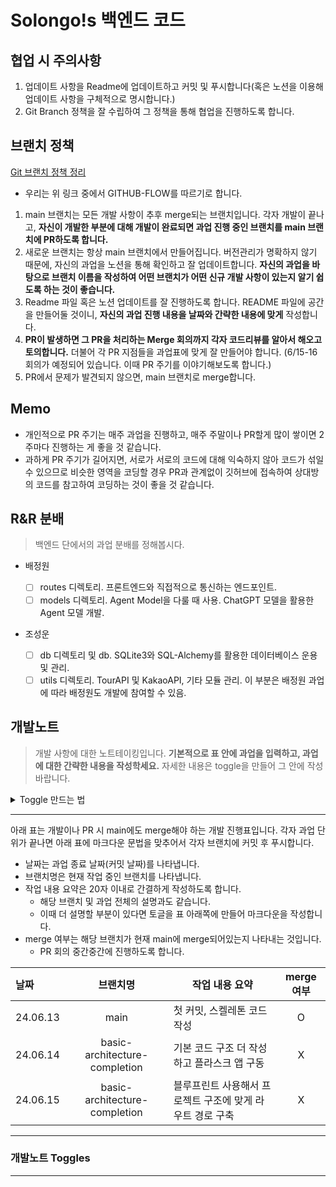 # Solongo!s 백엔드 코드

## 협업 시 주의사항

1. 업데이트 사항을 Readme에 업데이트하고 커밋 및 푸시합니다(혹은 노션을 이용해 업데이트 사항을 구체적으로 명시합니다.)
2. Git Branch 정책을 잘 수립하여 그 정책을 통해 협업을 진행하도록 합니다.

## 브랜치 정책

[Git 브랜치 정책 정리](https://inpa.tistory.com/entry/GIT-%E2%9A%A1%EF%B8%8F-github-flow-git-flow-%F0%9F%93%88-%EB%B8%8C%EB%9E%9C%EC%B9%98-%EC%A0%84%EB%9E%B5)

- 우리는 위 링크 중에서 GITHUB-FLOW를 따르기로 합니다.

1. main 브랜치는 모든 개발 사항이 추후 merge되는 브랜치입니다. 각자 개발이 끝나고, **자신이 개발한 부분에 대해 개발이 완료되면 과업 진행 중인 브랜치를 main 브랜치에 PR하도록 합니다.**
2. 새로운 브랜치는 항상 main 브랜치에서 만들어집니다. 버전관리가 명확하지 않기 때문에, 자신의 과업을 노션을 통해 확인하고 잘 업데이트합니다. **자신의 과업을 바탕으로 브랜치 이름을 작성하여 어떤 브랜치가 어떤 신규 개발 사항이 있는지 알기 쉽도록 하는 것이 좋습니다.**
3. Readme 파일 혹은 노션 업데이트를 잘 진행하도록 합니다. README 파일에 공간을 만들어둘 것이니, **자신의 과업 진행 내용을 날짜와 간략한 내용에 맞게** 작성합니다.
4. **PR이 발생하면 그 PR을 처리하는 Merge 회의까지 각자 코드리뷰를 알아서 해오고 토의합니다.** 더불어 각 PR 지점들을 과업표에 맞게 잘 만들어야 합니다.
   (6/15-16 회의가 예정되어 있습니다. 이때 PR 주기를 이야기해보도록 합니다.)
5. PR에서 문제가 발견되지 않으면, main 브랜치로 merge합니다.

## Memo

- 개인적으로 PR 주기는 매주 과업을 진행하고, 매주 주말이나 PR할게 많이 쌓이면 2주마다 진행하는 게 좋을 것 같습니다.
- 과하게 PR 주기가 길어지면, 서로가 서로의 코드에 대해 익숙하지 않아 코드가 섞일 수 있으므로 비슷한 영역을 코딩할 경우 PR과 관계없이 깃허브에 접속하여 상대방의 코드를 참고하여 코딩하는 것이 좋을 것 같습니다.

## R&R 분배

> 백엔드 단에서의 과업 분배를 정해봅시다.

- 배정원

  - [ ] routes 디렉토리. 프론트엔드와 직접적으로 통신하는 엔드포인트.
  - [ ] models 디렉토리. Agent Model을 다룰 때 사용. ChatGPT 모델을 활용한 Agent 모델 개발.

- 조성운
  - [ ] db 디렉토리 및 db. SQLite3와 SQL-Alchemy를 활용한 데이터베이스 운용 및 관리.
  - [ ] utils 디렉토리. TourAPI 및 KakaoAPI, 기타 모듈 관리. 이 부분은 배정원 과업에 따라 배정원도 개발에 참여할 수 있음.

## 개발노트

> 개발 사항에 대한 노트테이킹입니다.
> **기본적으로 표 안에 과업을 입력하고, 과업에 대한 간략한 내용을 작성학세요.**
> 자세한 내용은 toggle을 만들어 그 안에 작성바랍니다.

<details>
  <summary>Toggle 만드는 법</summary>
  HTML 태그를 사용하여 마크다운에서 토글을 만들 수 있습니다.
  아래와 같이 작성합니다.

```HTML
<details>
<summary>토글 제목</summary>
  숨겨진 내용입니다. 여기에 원하는 텍스트를 추가할 수 있습니다.
  - 항목 1
  - 항목 2
</details>
```

</details>

---

아래 표는 개발이나 PR 시 main에도 merge해야 하는 개발 진행표입니다.
각자 과업 단위가 끝나면 아래 표에 마크다운 문법을 맞추어서 각자 브랜치에 커밋 후 푸시합니다.

- 날짜는 과업 종료 날짜(커밋 날짜)를 나타냅니다.
- 브랜치명은 현재 작업 중인 브랜치를 나타냅니다.
- 작업 내용 요약은 20자 이내로 간결하게 작성하도록 합니다.
  - 해당 브랜치 및 과업 전체의 설명과도 같습니다.
  - 이때 더 설명할 부분이 있다면 토글을 표 아래쪽에 만들어 마크다운을 작성합니다.
- merge 여부는 해당 브랜치가 현재 main에 merge되어있는지 나타내는 것입니다.
  - PR 회의 중간중간에 진행하도록 합니다.

| 날짜     |           브랜치명            | 작업 내용 요약                                            | merge 여부 |
| :------- | :---------------------------: | --------------------------------------------------------- | :--------: |
| 24.06.13 |             main              | 첫 커밋, 스켈레톤 코드 작성                               |     O      |
| 24.06.14 | basic-architecture-completion | 기본 코드 구조 더 작성하고 플라스크 앱 구동               |     X      |
| 24.06.15 | basic-architecture-completion | 블루프린트 사용해서 프로젝트 구조에 맞게 라우트 경로 구축 |     X      |

---

### 개발노트 Toggles

---
